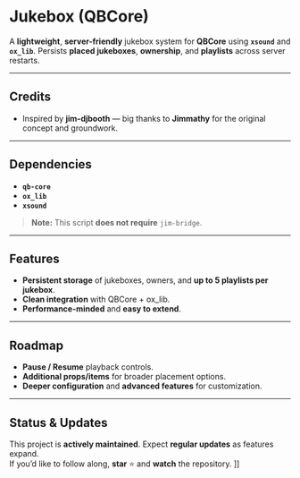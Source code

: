 # **Jukebox (QBCore)**

A **lightweight**, **server-friendly** jukebox system for **QBCore** using **`xsound`** and **`ox_lib`**. Persists **placed jukeboxes**, **ownership**, and **playlists** across server restarts.

---

## **Credits**
- Inspired by **jim-djbooth** — big thanks to **Jimmathy** for the original concept and groundwork.

---

## **Dependencies**
- **`qb-core`**  
- **`ox_lib`**  
- **`xsound`**

> **Note:** This script **does not require** `jim-bridge`.

---

## **Features**
- **Persistent storage** of jukeboxes, owners, and **up to 5 playlists per jukebox**.  
- **Clean integration** with QBCore + ox_lib.  
- **Performance-minded** and **easy to extend**.

---

## **Roadmap**
- **Pause / Resume** playback controls.  
- **Additional props/items** for broader placement options.  
- **Deeper configuration** and **advanced features** for customization.

---

## **Status & Updates**
This project is **actively maintained**. Expect **regular updates** as features expand.  
If you’d like to follow along, **star** ⭐ and **watch** the repository.
]]